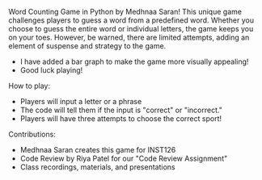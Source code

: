 Word Counting Game in Python by Medhnaa Saran!
This unique game challenges players to guess a word from a predefined word. Whether you choose to guess the entire word or individual letters, the game keeps you on your toes. However, be warned, there are limited attempts, adding an element of suspense and strategy to the game.
- I have added a bar graph to make the game more visually appealing!
- Good luck playing!

How to play:
- Players will input a letter or a phrase
- The code will tell them if the input is "correct" or "incorrect."
- Players will have three attempts to choose the correct sport!


Contributions:
- Medhnaa Saran creates this game for INST126
- Code Review by Riya Patel for our "Code Review Assignment"
- Class recordings, materials, and presentations
